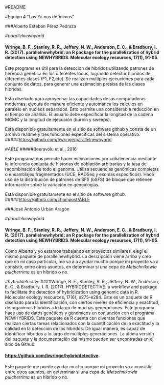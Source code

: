 #README

#Equipo 4 "Los Ya nos definimos"

###Alberto Esteban Pérez Pedraza

#_parallelnewhybrid_
#### Wringe, B. F., Stanley, R. R., Jeffery, N. W., Anderson, E. C., & Bradbury, I. R. (2017). parallelnewhybrid: an R package for the parallelization of hybrid detection using NEWHYBRIDS. Molecular ecology resources, 17(1), 91-95.
Este programa es útil para la deteccion de hibridos utilizando patrones de herencia genetica en los diferentes locus, logrando detectar hibridos de diferentes clases (F1, F2,etc). Se realizan multiples ejecuciones para cada conjunto de datos, para generar una estimacion presisa de las clases hibridas.

Esta diseñado para aprovechar las capacidades de  las computadoras modernas, ejecuta de manera eficiente y automática los calculos en paralelo en nucleos separados. Esto permite una considerable reducción en el tiempo de análisis. El usuario debe especificar la longitud de la cadena MCMC y la longitud de ejecución (burnin y sweeps).

Está disponible gratuitamente en el sitio de software github y consta de un archivo readme y tres funciones específicas del sistema operativo.
#####https://github.com/bwringe/parallelnewhybrid 

#_ABLE_
#####Beeravolu et al., 2016

Este programa nos permite hacer estimaciones por cohalecencia mediante la inferencia conjunta de historias de población arbitrarias y la tasa de recombinación de todo el genoma. Utiliza secuencias genómicas completas o ensamblajes fragmentados (UCE, RADSeq y exomas específicos). Hace uso de la distribución de patrones de SFS (bSFS) de bloque que retienen información sobre la variación en genealogías.

Está disponible gratuitamente en el sitio de software github.
#####https://github.com/champost/ABLE


###José Antonio Urbán Aragón

#_parallelnewhybrid_
#### Wringe, B. F., Stanley, R. R., Jeffery, N. W., Anderson, E. C., & Bradbury, I. R. (2017). parallelnewhybrid: an R package for the parallelization of hybrid detection using NEWHYBRIDS. Molecular ecology resources, 17(1), 91-95.
Como Alberto y yo estamos trabajando en proyectos similares, elegí el mismo paquete de parallelnewhybrid. La descripción viene arriba y creo que en mi caso particular, me va a a ayudar mucho porque mi proyecto va a consistir, entre otros asuntos, en determinar si una cepa de _Metschnikowia_ _pulcherrima_ es un híbrido o no. 

#_hybriddetective_
####Wringe, B. F., Stanley, R. R., Jeffery, N. W., Anderson, E. C., & Bradbury, I. R. (2017). HYBRIDDETECTIVE: a workflow and package to facilitate the detection of hybridization using genomic data in R. Molecular ecology resources, 17(6), e275-e284.
Este es un paquete de R diseñado para la identificación, con ciertos niveles de eficiencia y exactitud, de organimos híbridos a lo largo de muchas generaciones. Este programa hace uso de datos genéticos y genómicos en conjunción con el programa NEWHYBRIDS. Este paquete de R cuenta con diversas funciones que realizan ciertas tareas relacionados con la cuantificación de la exactitud y la calidad en la detección de los híbridos. De igual manera, es capaz de identificar híbridos a lo largo de múltiples generaciones. La última versión del paquete y la documentación del mismo pueden ser encontradas en el sitio de Github: 
#### https://github.com/bwringe/hybriddetective.

Este paquete me puede ayudar mucho porque mi proyecto va a consistir entre otros asuntos, en determinar si una cepa de _Metschnikowia_ _pulcherrima_ es un híbrido o no. 



